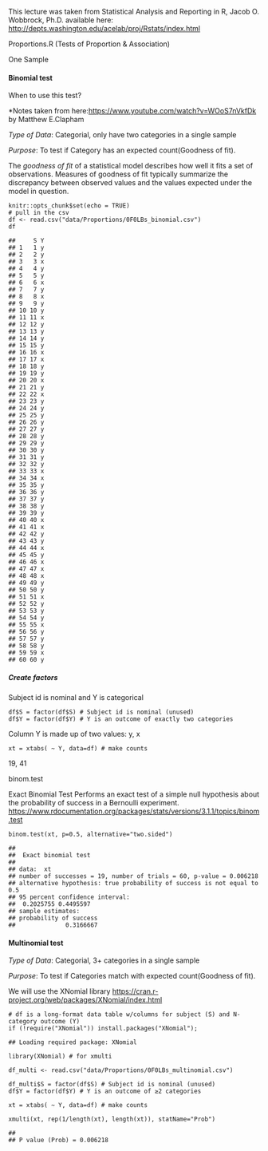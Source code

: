 This lecture was taken from Statistical Analysis and Reporting in R,
Jacob O. Wobbrock, Ph.D. available here:
<a href="http://depts.washington.edu/acelab/proj/Rstats/index.html" class="uri">http://depts.washington.edu/acelab/proj/Rstats/index.html</a>

Proportions.R (Tests of Proportion & Association)

One Sample

#### Binomial test

When to use this test?

\*Notes taken from
here:<a href="https://www.youtube.com/watch?v=WOoS7nVkfDk" class="uri">https://www.youtube.com/watch?v=WOoS7nVkfDk</a>
by Matthew E.Clapham

*Type of Data*: Categorial, only have two categories in a single sample

*Purpose*: To test if Category has an expected count(Goodness of fit).

The *goodness of fit* of a statistical model describes how well it fits
a set of observations. Measures of goodness of fit typically summarize
the discrepancy between observed values and the values expected under
the model in question.

    knitr::opts_chunk$set(echo = TRUE)
    # pull in the csv
    df <- read.csv("data/Proportions/0F0LBs_binomial.csv")
    df

    ##     S Y
    ## 1   1 y
    ## 2   2 y
    ## 3   3 x
    ## 4   4 y
    ## 5   5 y
    ## 6   6 x
    ## 7   7 y
    ## 8   8 x
    ## 9   9 y
    ## 10 10 y
    ## 11 11 x
    ## 12 12 y
    ## 13 13 y
    ## 14 14 y
    ## 15 15 y
    ## 16 16 x
    ## 17 17 x
    ## 18 18 y
    ## 19 19 y
    ## 20 20 x
    ## 21 21 y
    ## 22 22 x
    ## 23 23 y
    ## 24 24 y
    ## 25 25 y
    ## 26 26 y
    ## 27 27 y
    ## 28 28 y
    ## 29 29 y
    ## 30 30 y
    ## 31 31 y
    ## 32 32 y
    ## 33 33 x
    ## 34 34 x
    ## 35 35 y
    ## 36 36 y
    ## 37 37 y
    ## 38 38 y
    ## 39 39 y
    ## 40 40 x
    ## 41 41 x
    ## 42 42 y
    ## 43 43 y
    ## 44 44 x
    ## 45 45 y
    ## 46 46 x
    ## 47 47 x
    ## 48 48 x
    ## 49 49 y
    ## 50 50 y
    ## 51 51 x
    ## 52 52 y
    ## 53 53 y
    ## 54 54 y
    ## 55 55 x
    ## 56 56 y
    ## 57 57 y
    ## 58 58 y
    ## 59 59 x
    ## 60 60 y

##### Create factors

Subject id is nominal and Y is categorical

    df$S = factor(df$S) # Subject id is nominal (unused)
    df$Y = factor(df$Y) # Y is an outcome of exactly two categories

Column Y is made up of two values: y, x

    xt = xtabs( ~ Y, data=df) # make counts

19, 41

binom.test

Exact Binomial Test Performs an exact test of a simple null hypothesis
about the probability of success in a Bernoulli experiment.
<a href="https://www.rdocumentation.org/packages/stats/versions/3.1.1/topics/binom.test" class="uri">https://www.rdocumentation.org/packages/stats/versions/3.1.1/topics/binom.test</a>

    binom.test(xt, p=0.5, alternative="two.sided")

    ## 
    ##  Exact binomial test
    ## 
    ## data:  xt
    ## number of successes = 19, number of trials = 60, p-value = 0.006218
    ## alternative hypothesis: true probability of success is not equal to 0.5
    ## 95 percent confidence interval:
    ##  0.2025755 0.4495597
    ## sample estimates:
    ## probability of success 
    ##              0.3166667

#### Multinomial test

*Type of Data*: Categorial, 3+ categories in a single sample

*Purpose*: To test if Categories match with expected count(Goodness of
fit).

We will use the XNomial library
<a href="https://cran.r-project.org/web/packages/XNomial/index.html" class="uri">https://cran.r-project.org/web/packages/XNomial/index.html</a>

    # df is a long-format data table w/columns for subject (S) and N-category outcome (Y)
    if (!require("XNomial")) install.packages("XNomial");  

    ## Loading required package: XNomial

    library(XNomial) # for xmulti

    df_multi <- read.csv("data/Proportions/0F0LBs_multinomial.csv")

    df_multi$S = factor(df$S) # Subject id is nominal (unused)
    df$Y = factor(df$Y) # Y is an outcome of ≥2 categories

    xt = xtabs( ~ Y, data=df) # make counts

    xmulti(xt, rep(1/length(xt), length(xt)), statName="Prob")

    ## 
    ## P value (Prob) = 0.006218
